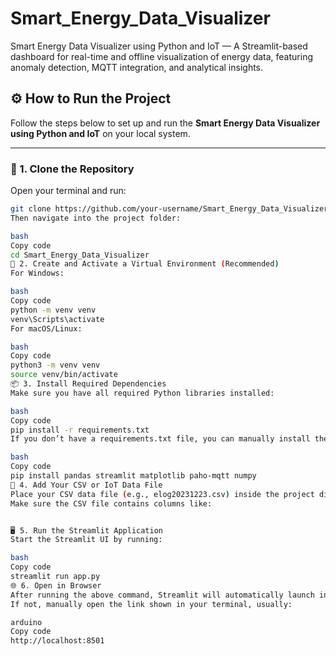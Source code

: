 # Smart_Energy_Data_Visualizer
Smart Energy Data Visualizer using Python and IoT — A Streamlit-based dashboard for real-time and offline visualization of energy data, featuring anomaly detection, MQTT integration, and analytical insights.



## ⚙️ How to Run the Project

Follow the steps below to set up and run the **Smart Energy Data Visualizer using Python and IoT** on your local system.

---

### 🧩 1. Clone the Repository

Open your terminal and run:

```bash
git clone https://github.com/your-username/Smart_Energy_Data_Visualizer.git
Then navigate into the project folder:

bash
Copy code
cd Smart_Energy_Data_Visualizer
🐍 2. Create and Activate a Virtual Environment (Recommended)
For Windows:

bash
Copy code
python -m venv venv
venv\Scripts\activate
For macOS/Linux:

bash
Copy code
python3 -m venv venv
source venv/bin/activate
📦 3. Install Required Dependencies
Make sure you have all required Python libraries installed:

bash
Copy code
pip install -r requirements.txt
If you don’t have a requirements.txt file, you can manually install them:

bash
Copy code
pip install pandas streamlit matplotlib paho-mqtt numpy
📂 4. Add Your CSV or IoT Data File
Place your CSV data file (e.g., elog20231223.csv) inside the project directory.
Make sure the CSV file contains columns like:


🖥️ 5. Run the Streamlit Application
Start the Streamlit UI by running:

bash
Copy code
streamlit run app.py
🌐 6. Open in Browser
After running the above command, Streamlit will automatically launch in your default web browser.
If not, manually open the link shown in your terminal, usually:

arduino
Copy code
http://localhost:8501
